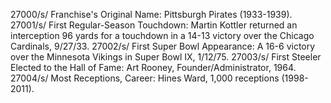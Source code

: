 27000/s/ Franchise's Original Name: Pittsburgh Pirates (1933-1939).
27001/s/ First Regular-Season Touchdown: Martin Kottler returned an interception 96 yards for a touchdown in a 14-13 victory over the Chicago Cardinals, 9/27/33.
27002/s/ First Super Bowl Appearance: A 16-6 victory over the Minnesota Vikings in Super Bowl IX, 1/12/75.
27003/s/ First Steeler Elected to the Hall of Fame: Art Rooney, Founder/Administrator, 1964.
27004/s/ Most Receptions, Career: Hines Ward, 1,000 receptions (1998-2011).
